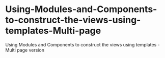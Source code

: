 # Using-Modules-and-Components-to-construct-the-views-using-templates-Multi-page
Using Modules and Components to construct the views using templates - Multi page version
 
